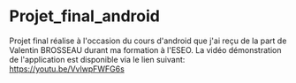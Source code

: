 # Projet_final_android
Projet final réalise à l'occasion du cours d'android que j'ai reçu de la part de Valentin BROSSEAU durant ma formation à l'ESEO.
La vidéo démonstration de l'application est disponible via le lien suivant: https://youtu.be/VvlwpFWFG6s
